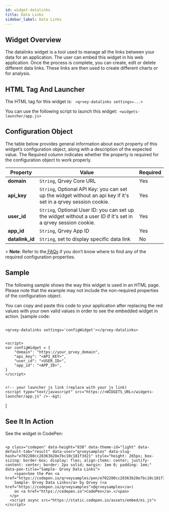 ```yaml
---
id: widget-datalinks
title: Data Links
sidebar_label: Data Links
---
```

<div style={{textAlign: "justify"}}>

## Widget Overview

The datalinks widget is a tool used to manage all the links between your data for an application. The user can embed this widget in his web application. Once the process is complete, you can create, edit or delete different data links. These links are then used to create different charts or for analysis. 

## HTML Tag And Launcher

The HTML tag for this widget is: `
<qrvey-datalinks settings=...>`

You can use the following script to launch this widget:`
<widgets-launcher/app.js>`

## Configuration Object

The table below provides general information about each property of this widget’s configuration object, along with a description of the expected value. The Required column indicates whether the property is required for the configuration object to work properly.

| **Property**    | **Value**                                                                                                              | **Required** |
| --------------- | ---------------------------------------------------------------------------------------------------------------------- | ------------ |
| **domain**      | `String`, Qrvey Core URL                                                                                        | Yes          |
| **api_key**     | `String`, Optional API Key: you can set up the widget without an api key if it's set in a qrvey session cookie. | Yes          |
| **user_id**     | `String`, Optional User ID: you can set up the widget without a user ID if it's set in a qrvey session cookie.  | Yes          |
| **app_id**      | `String`, Qrvey App ID                                                                                          | Yes          |
| **datalink_id** | `String`, set to display specific data link                                                                     | No           |

&gt; **Note**: Refer to the<a href="/docs/faqs/faqs-intro/"> FAQs</a> if you don’t know where to find any of the required configuration properties. 

## Sample

The following sample shows the way this widget is used in an HTML page. Please note that the example may not include the non-required properties of the configuration object. 

You can copy and paste this code to your application after replacing the red values with your own valid values in order to see the embedded widget in action.
\[sample code:

```

<qrvey-datalinks settings='configWidget'></qrvey-datalinks>

```

```

<script>
var configWidget = {
    "domain": "https://your_qrvey_domain",
    "api_key": "<API_KEY>",
    "user_id": "<USER_ID>",
    "app_id": "<APP_ID>",
}
</script>

```

```

<!-- your launcher js link (replace with your js link) 
<script type="text/javascript" src="https://<WIDGETS_URL>/widgets-launcher/app.js" />--&gt;

```

]

## See It In Action

See the widget in CodePen:

```

<p class="codepen" data-height="838" data-theme-id="light" data-default-tab="result" data-user="qrveysamples" data-slug-hash="e702280cc28363b28e7bc10c181f3d21" style="height: 265px; box-sizing: border-box; display: flex; align-items: center; justify-content: center; border: 2px solid; margin: 1em 0; padding: 1em;" data-pen-title="Sample- Qrvey Data Links">
    <span>See the Pen <a href="https://codepen.io/qrveysamples/pen/e702280cc28363b28e7bc10c181f3d21">
    Sample- Qrvey Data Links</a> by Qrvey (<a href="https://codepen.io/qrveysamples">@qrveysamples</a>)
    on <a href="https://codepen.io">CodePen</a>.</span>
  </p>
  <script async src="https://static.codepen.io/assets/embed/ei.js"></script>

```
</div>